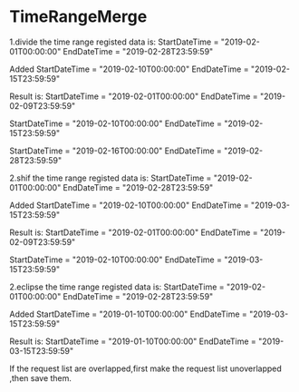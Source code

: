 # TimeRangeMerge
1.divide the time range
registed data is:
StartDateTime = "2019-02-01T00:00:00"
EndDateTime = "2019-02-28T23:59:59"

Added
StartDateTime = "2019-02-10T00:00:00"
EndDateTime = "2019-02-15T23:59:59"

Result is:
StartDateTime = "2019-02-01T00:00:00"
EndDateTime = "2019-02-09T23:59:59"

StartDateTime = "2019-02-10T00:00:00"
EndDateTime = "2019-02-15T23:59:59"

StartDateTime = "2019-02-16T00:00:00"
EndDateTime = "2019-02-28T23:59:59"

2.shif the time range
registed data is:
StartDateTime = "2019-02-01T00:00:00"
EndDateTime = "2019-02-28T23:59:59"

Added
StartDateTime = "2019-02-10T00:00:00"
EndDateTime = "2019-03-15T23:59:59"

Result is:
StartDateTime = "2019-02-01T00:00:00"
EndDateTime = "2019-02-09T23:59:59"

StartDateTime = "2019-02-10T00:00:00"
EndDateTime = "2019-03-15T23:59:59"

2.eclipse the time range
registed data is:
StartDateTime = "2019-02-01T00:00:00"
EndDateTime = "2019-02-28T23:59:59"

Added
StartDateTime = "2019-01-10T00:00:00"
EndDateTime = "2019-03-15T23:59:59"

Result is:
StartDateTime = "2019-01-10T00:00:00"
EndDateTime = "2019-03-15T23:59:59"

If the request list are overlapped,first make the request list unoverlapped ,then save them.

